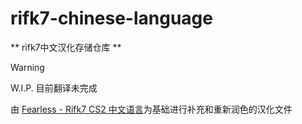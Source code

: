 # rifk7-chinese-language

** rifk7中文汉化存储仓库 **

> [!WARNING]
> W.I.P. 目前翻译未完成

由 [Fearless - Rifk7 CS2 中文语言](https://rifk7.com/index.php?threads/rifk7-cs2-%E4%B8%AD%E6%96%87%E8%AF%AD%E8%A8%80.874/)为基础进行补充和重新润色的汉化文件
